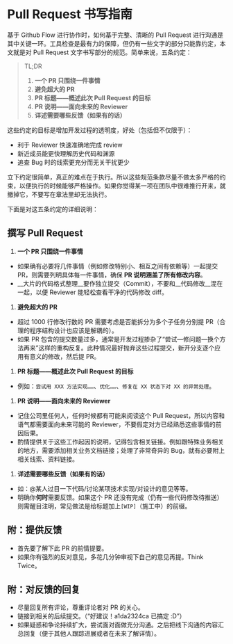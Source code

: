 # Pull Request 书写指南

基于 Github Flow 进行协作时，如何基于完整、清晰的 Pull Request 进行沟通是其中关键一环。工具检查是最有力的保障，但仍有一些文字的部分只能靠约定，本文就是对 Pull Request 文字书写部分的规范。简单来说，五条约定：

> TL;DR  
>  
> 1. __一个 PR 只围绕一件事情__  
> 2. __避免超大的 PR__  
> 3. __PR 标题——概述此次 Pull Request 的目标__  
> 4. __PR 说明——面向未来的 Reviewer__  
> 5. __详述需要哪些反馈（如果有的话）__  

这些约定的目标是增加开发过程的透明度，好处（包括但不仅限于）：
- 利于 Reviewer 快速准确地完成 review
- 新近成员能更快理解历史代码和渊源
- 追查 Bug 时的线索更充分而无关干扰更少

立下约定很简单，真正的难点在于执行。所以这些规范条款尽量不做太多严格的约束，以便执行的时候能够严格操作。如果你觉得某一项在团队中很难推行开来，就撤掉它，不要写在章法里却无法执行。

下面是对这五条约定的详细说明：

## 撰写 Pull Request

1. __一个 PR 只围绕一件事情__
  - 如果确有必要将几件事情（例如修改特别小、相互之间有依赖等）一起提交 PR，则需要列明具体每一件事情，确保 __PR 说明涵盖了所有修改内容__。
  - __大片的代码格式整理__要作独立提交（Commit），不要和__代码修改__混在一起，以便 Reviewer 能轻松查看干净的代码修改 diff。

1. __避免超大的 PR__  
  - 超过 1000 行修改行数的 PR 需要考虑是否能拆分为多个子任务分别提 PR（合理的程序结构设计也应该是解耦的）。
  - 如果 PR 包含的提交数量过多，通常是开发过程掺杂了“尝试—修问题—换个方法再来”这样的重构反复。此种情况最好抛弃这些过程提交，新开分支逐个应用有意义的修改，然后提 PR。

1. __PR 标题——概述此次 Pull Request 的目标__
  - 例如：`尝试用 XXX 方法实现……`、`优化……`、`修复在 XX 状态下对 XX 的异常处理`。

1. __PR 说明——面向未来的 Reviewer__
  - 记住公司里任何人，任何时候都有可能来阅读这个 Pull Request，所以内容和语气都需要面向未来可能的 Reviewer，不要假定对方已经熟悉这些事情的前因后果。
  - 酌情提供关于这些工作起因的说明，记得包含相关链接。例如跟特殊业务相关的地方，需要添加相关业务文档链接；处理了非常奇异的 Bug，就有必要附上相关线索、资料链接。

1. __详述需要哪些反馈（如果有的话）__
  - 如：@某人过目一下代码/讨论某项技术实现/对设计的意见等等。
  - 明确你**何时**需要反馈。如果这个 PR 还没有完成（仍有一些代码修改待推送）则需醒目注明，常见做法是给标题加上`[WIP]`（施工中）的前缀。

## 附：提供反馈

- 首先要了解下此 PR 的前情提要。
- 如果你有强烈的反对意见，多花几分钟审视下自己的意见再提。Think Twice。

## 附：对反馈的回复

- 尽量回复所有评论，尊重评论者对 PR 的关心。
- 链接到相关的后续提交。（“好建议！a1da2324ca 已搞定 :D”）
- 如果疑惑和争论持续扩大，尝试面对面做充分沟通。之后把线下沟通的内容汇总回复（便于其他人跟踪进展或者在未来了解详情）。
